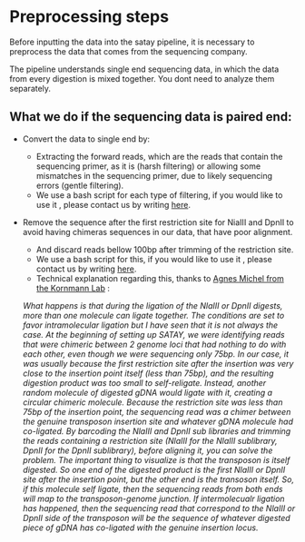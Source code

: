 # Preprocessing steps

Before inputting the data into the satay pipeline, it is necessary to preprocess the data that comes from the sequencing company. 

The pipeline understands single end sequencing data, in which the data from every digestion is mixed together. You dont need to analyze them separately. 

## What we do if the sequencing data is paired end: 

- Convert the data to single end by:
    - Extracting the forward reads, which are the reads that contain the sequencing primer, as it is (harsh filtering) or allowing some mismatches in the sequencing primer, due to likely sequencing errors (gentle filtering). 
    - We use a bash script for each type of filtering, if you would like to use it , please contact us by writing [here](mailto:L.M.InigoDeLaCruz@tudelft.nl).
- Remove the sequence after the first restriction site for NiaIII and DpnII to avoid having chimeras sequences in our data, that have poor alignment.
    - And discard reads bellow 100bp after trimming of the restriction site. 
    - We use a bash script for this, if you would like to use it , please contact us by writing [here](mailto:L.M.InigoDeLaCruz@tudelft.nl).
    - Technical explanation regarding this, thanks to [Agnes Michel from the Kornmann Lab](https://www.kornmann.group/people/agn%C3%A8s) : 

    *What happens is that during the ligation of the NlaIII or DpnII digests, more than one molecule can ligate together. The conditions are set to favor intramolecular ligation but I have seen that it is not always the case. At the beginning of setting up SATAY, we were identifying reads that were chimeric between 2 genome loci that had nothing to do with each other, even though we were sequencing only 75bp. In our case, it was usually because the first restriction site after the insertion was very close to the insertion point itself (less than 75bp), and the resulting digestion product was too small to self-religate. Instead, another random molecule of digested gDNA would ligate with it, creating a circular chimeric molecule. Because the restriction site was less than 75bp of the insertion point, the sequencing read was a chimer between the genuine transposon insertion site and whatever gDNA molecule had co-ligated. By barcoding the NlaIII and DpnII sub libraries and trimming the reads containing a restriction site (NlaIII for the NlaIII sublibrary, DpnII for the DpnII sublibrary), before aligning it, you can solve the problem. The important thing to visualize is that the transposon is itself digested. So one end of the digested product is the first NlaIII or DpnII site after the insertion point, but the other end is the transoson itself. So, if this molecule self ligate, then the sequencing reads from both ends will map to the transposon-genome junction. If intermolecualr ligation has happened, then the sequencing read that correspond to the NlaIII or DpnII side of the transposon will be the sequence of whatever digested piece of gDNA has co-ligated with the genuine insertion locus.*